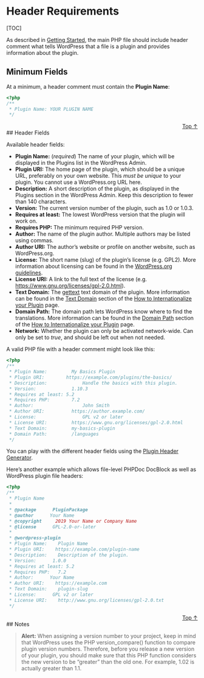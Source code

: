 # Header Requirements
[TOC]


As described in [Getting Started](https://developer.wordpress.org/plugins/plugin-basics/#getting-started), the main PHP file should include header comment what tells WordPress that a file is a plugin and provides information about the plugin.

## Minimum Fields 
At a minimum, a header comment must contain the **Plugin Name**:

```php {.line-number}
<?php
/**
 * Plugin Name: YOUR PLUGIN NAME
 */
```

<div style="text-align: right"> <a href="#Header-Requirements">Top ↑</a></div>
## Header Fields

Available header fields:

- **Plugin Name:** (*required*) The name of your plugin, which will be displayed in the Plugins list in the WordPress Admin.
- **Plugin URI:** The home page of the plugin, which should be a unique URL, preferably on your own website. This *must be unique* to your plugin. You cannot use a WordPress.org URL here.
- **Description:** A short description of the plugin, as displayed in the Plugins section in the WordPress Admin. Keep this description to fewer than 140 characters.
- **Version:** The current version number of the plugin, such as 1.0 or 1.0.3.
- **Requires at least:** The lowest WordPress version that the plugin will work on.
- **Requires PHP:** The minimum required PHP version.
- **Author:** The name of the plugin author. Multiple authors may be listed using commas.
- **Author URI:** The author’s website or profile on another website, such as WordPress.org.
- **License:** The short name (slug) of the plugin’s license (e.g. GPL2). More information about licensing can be found in the [WordPress.org guidelines](https://developer.wordpress.org/plugins/wordpress-org/detailed-plugin-guidelines/).
- **License URI:** A link to the full text of the license (e.g. https://www.gnu.org/licenses/gpl-2.0.html).
- **Text Domain:** The [gettext](https://www.gnu.org/software/gettext/) text domain of the plugin. More information can be found in the [Text Domain](https://developer.wordpress.org/plugins/internationalization/how-to-internationalize-your-plugin/#text-domains) section of the [How to Internationalize your Plugin](https://developer.wordpress.org/plugins/internationalization/how-to-internationalize-your-plugin/) page.
- **Domain Path:** The domain path lets WordPress know where to find the translations. More information can be found in the [Domain Path](https://developer.wordpress.org/plugins/internationalization/how-to-internationalize-your-plugin/#domain-path) section of the [How to Internationalize your Plugin](https://developer.wordpress.org/plugins/internationalization/how-to-internationalize-your-plugin/) page.
- **Network:** Whether the plugin can only be activated network-wide. Can only be set to *true*, and should be left out when not needed.

A valid PHP file with a header comment might look like this:

```php
<?php
/**
 * Plugin Name:		    My Basics Plugin
 * Plugin URI:	  	  https://example.com/plugins/the-basics/
 * Description:				Handle the basics with this plugin.
 * Version:		      	1.10.3
 * Requires at least: 5.2
 * Requires PHP:   		7.2
 * Author:      			John Smith
 * Author URI:    		https://author.example.com/
 * License:      			GPL v2 or later
 * License URI:    		https://www.gnu.org/licenses/gpl-2.0.html
 * Text Domain:    		my-basics-plugin
 * Domain Path:    		/languages
 */
```

You can play with the different header fields using the [Plugin Header Generator](https://app.codegenerators.io/59510e630f79a7747d6f3ed164c299d1/).

Here’s another example which allows file-level PHPDoc DocBlock as well as WordPress plugin file headers:

```php
<?php
/**
 * Plugin Name
 *
 * @package      PluginPackage
 * @author      Your Name
 * @copyright     2019 Your Name or Company Name
 * @license      GPL-2.0-or-later
 *
 * @wordpress-plugin
 * Plugin Name:    Plugin Name
 * Plugin URI:    https://example.com/plugin-name
 * Description:    Description of the plugin.
 * Version:      1.0.0
 * Requires at least: 5.2
 * Requires PHP:   7.2
 * Author:      Your Name
 * Author URI:    https://example.com
 * Text Domain:    plugin-slug
 * License:      GPL v2 or later
 * License URI:    http://www.gnu.org/licenses/gpl-2.0.txt
 */
```
<div style="text-align: right"> <a href="#Header-Requirements">Top ↑</a></div>
## Notes

> **Alert:** When assigning a version number to your project, keep in mind that WordPress uses the PHP version_compare() function to compare plugin version numbers. Therefore, before you release a new version of your plugin, you should make sure that this PHP function considers the new version to be “greater” than the old one. For example, 1.02 is actually greater than 1.1.

 